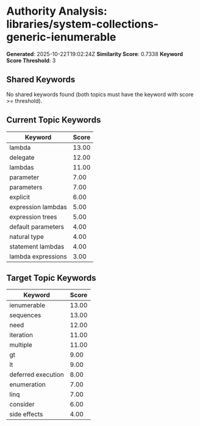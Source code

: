 # Authority Analysis: libraries/system-collections-generic-ienumerable

**Generated**: 2025-10-22T19:02:24Z
**Similarity Score**: 0.7338
**Keyword Score Threshold**: 3

## Shared Keywords

No shared keywords found (both topics must have the keyword with score >= threshold).

## Current Topic Keywords

| Keyword | Score |
|---------|-------|
| lambda | 13.00 |
| delegate | 12.00 |
| lambdas | 11.00 |
| parameter | 7.00 |
| parameters | 7.00 |
| explicit | 6.00 |
| expression lambdas | 5.00 |
| expression trees | 5.00 |
| default parameters | 4.00 |
| natural type | 4.00 |
| statement lambdas | 4.00 |
| lambda expressions | 3.00 |

## Target Topic Keywords

| Keyword | Score |
|---------|-------|
| ienumerable | 13.00 |
| sequences | 13.00 |
| need | 12.00 |
| iteration | 11.00 |
| multiple | 11.00 |
| gt | 9.00 |
| lt | 9.00 |
| deferred execution | 8.00 |
| enumeration | 7.00 |
| linq | 7.00 |
| consider | 6.00 |
| side effects | 4.00 |

